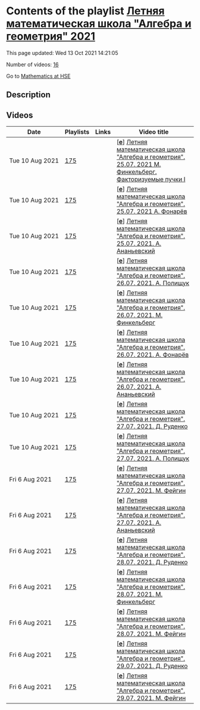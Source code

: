# Contents of the playlist [Летняя математическая школа "Алгебра и геометрия" 2021](https://www.youtube.com/playlist?list=PLq3E5oubNNoCqrvS5cuVa22D9OQMkQAsh)

This page updated: Wed 13 Oct 2021 14:21:05

Number of videos: [16](#videos)

Go to [Mathematics at HSE](../README.md)

## Description



## Videos

|Date|Playlists|Links|Video title|
|---|---|---|---|
| Tue&nbsp;10&nbsp;Aug&nbsp;2021 | [175](../playlists/175 "Летняя математическая школа &#34;Алгебра и геометрия&#34; 2021") |  | [[**e**](https://studio.youtube.com/video/Winp2vV6uVg/edit "Edit")] [Летняя математическая школа &#34;Алгебра и геометрия&#34;. 25.07. 2021 М. Финкельберг. Факторизуемые пучки I](https://www.youtube.com/watch?v=Winp2vV6uVg&list=PLq3E5oubNNoCqrvS5cuVa22D9OQMkQAsh) |
| Tue&nbsp;10&nbsp;Aug&nbsp;2021 | [175](../playlists/175 "Летняя математическая школа &#34;Алгебра и геометрия&#34; 2021") |  | [[**e**](https://studio.youtube.com/video/LyTBfE-UBA8/edit "Edit")] [Летняя математическая школа &#34;Алгебра и геометрия&#34;. 25.07. 2021 А. Фонарёв](https://www.youtube.com/watch?v=LyTBfE-UBA8&list=PLq3E5oubNNoCqrvS5cuVa22D9OQMkQAsh "Теория Боя-Содерберга и расслоения Ульриха I") |
| Tue&nbsp;10&nbsp;Aug&nbsp;2021 | [175](../playlists/175 "Летняя математическая школа &#34;Алгебра и геометрия&#34; 2021") |  | [[**e**](https://studio.youtube.com/video/C6CGo9AsBWM/edit "Edit")] [Летняя математическая школа &#34;Алгебра и геометрия&#34;. 25.07. 2021. А. Ананьевский](https://www.youtube.com/watch?v=C6CGo9AsBWM&list=PLq3E5oubNNoCqrvS5cuVa22D9OQMkQAsh "Мотивная теория гомотопий и векторные расслоения I") |
| Tue&nbsp;10&nbsp;Aug&nbsp;2021 | [175](../playlists/175 "Летняя математическая школа &#34;Алгебра и геометрия&#34; 2021") |  | [[**e**](https://studio.youtube.com/video/8yFrcGCDj4M/edit "Edit")] [Летняя математическая школа &#34;Алгебра и геометрия&#34;. 26.07. 2021. А. Полищук](https://www.youtube.com/watch?v=8yFrcGCDj4M&list=PLq3E5oubNNoCqrvS5cuVa22D9OQMkQAsh "Скобки Фейгина-Одесского и векторные расслоения I") |
| Tue&nbsp;10&nbsp;Aug&nbsp;2021 | [175](../playlists/175 "Летняя математическая школа &#34;Алгебра и геометрия&#34; 2021") |  | [[**e**](https://studio.youtube.com/video/oKPHD4LrzNE/edit "Edit")] [Летняя математическая школа &#34;Алгебра и геометрия&#34;. 26.07. 2021. М. Финкельберг](https://www.youtube.com/watch?v=oKPHD4LrzNE&list=PLq3E5oubNNoCqrvS5cuVa22D9OQMkQAsh "Факторизуемые пучки II") |
| Tue&nbsp;10&nbsp;Aug&nbsp;2021 | [175](../playlists/175 "Летняя математическая школа &#34;Алгебра и геометрия&#34; 2021") |  | [[**e**](https://studio.youtube.com/video/uCHCM5W8iRk/edit "Edit")] [Летняя математическая школа &#34;Алгебра и геометрия&#34;. 26.07. 2021. А. Фонарёв](https://www.youtube.com/watch?v=uCHCM5W8iRk&list=PLq3E5oubNNoCqrvS5cuVa22D9OQMkQAsh "Теория Боя-Содерберга и расслоения Ульриха II") |
| Tue&nbsp;10&nbsp;Aug&nbsp;2021 | [175](../playlists/175 "Летняя математическая школа &#34;Алгебра и геометрия&#34; 2021") |  | [[**e**](https://studio.youtube.com/video/dmAN3w5czI0/edit "Edit")] [Летняя математическая школа &#34;Алгебра и геометрия&#34;. 26.07. 2021. А. Ананьевский](https://www.youtube.com/watch?v=dmAN3w5czI0&list=PLq3E5oubNNoCqrvS5cuVa22D9OQMkQAsh "Мотивная теория гомотопий и векторные расслоения II") |
| Tue&nbsp;10&nbsp;Aug&nbsp;2021 | [175](../playlists/175 "Летняя математическая школа &#34;Алгебра и геометрия&#34; 2021") |  | [[**e**](https://studio.youtube.com/video/IyUoUOYw1_0/edit "Edit")] [Летняя математическая школа &#34;Алгебра и геометрия&#34;. 27.07. 2021. Д. Руденко](https://www.youtube.com/watch?v=IyUoUOYw1_0&list=PLq3E5oubNNoCqrvS5cuVa22D9OQMkQAsh "Программа Гончарова I") |
| Tue&nbsp;10&nbsp;Aug&nbsp;2021 | [175](../playlists/175 "Летняя математическая школа &#34;Алгебра и геометрия&#34; 2021") |  | [[**e**](https://studio.youtube.com/video/ddQJUL6ma3I/edit "Edit")] [Летняя математическая школа &#34;Алгебра и геометрия&#34;. 27.07. 2021.  А. Полищук](https://www.youtube.com/watch?v=ddQJUL6ma3I&list=PLq3E5oubNNoCqrvS5cuVa22D9OQMkQAsh "Скобки Фейгина-Одесского и векторные расслоения II") |
| Fri&nbsp;6&nbsp;Aug&nbsp;2021 | [175](../playlists/175 "Летняя математическая школа &#34;Алгебра и геометрия&#34; 2021") |  | [[**e**](https://studio.youtube.com/video/I_0GfzxQkkE/edit "Edit")] [Летняя математическая школа &#34;Алгебра и геометрия&#34;. 27.07. 2021.  М. Фейгин](https://www.youtube.com/watch?v=I_0GfzxQkkE&list=PLq3E5oubNNoCqrvS5cuVa22D9OQMkQAsh "Задача Кеплера как (супер)интегрируемая система и ее обобщения I") |
| Fri&nbsp;6&nbsp;Aug&nbsp;2021 | [175](../playlists/175 "Летняя математическая школа &#34;Алгебра и геометрия&#34; 2021") |  | [[**e**](https://studio.youtube.com/video/rQQsk3hztjI/edit "Edit")] [Летняя математическая школа &#34;Алгебра и геометрия&#34;. 27.07. 2021. А. Ананьевский](https://www.youtube.com/watch?v=rQQsk3hztjI&list=PLq3E5oubNNoCqrvS5cuVa22D9OQMkQAsh "Мотивная теория гомотопий и векторные расслоения III") |
| Fri&nbsp;6&nbsp;Aug&nbsp;2021 | [175](../playlists/175 "Летняя математическая школа &#34;Алгебра и геометрия&#34; 2021") |  | [[**e**](https://studio.youtube.com/video/tnHV1KX695I/edit "Edit")] [Летняя математическая школа &#34;Алгебра и геометрия&#34;. 28.07. 2021. Д. Руденко](https://www.youtube.com/watch?v=tnHV1KX695I&list=PLq3E5oubNNoCqrvS5cuVa22D9OQMkQAsh "Программа Гончарова II") |
| Fri&nbsp;6&nbsp;Aug&nbsp;2021 | [175](../playlists/175 "Летняя математическая школа &#34;Алгебра и геометрия&#34; 2021") |  | [[**e**](https://studio.youtube.com/video/a188skfRxxU/edit "Edit")] [Летняя математическая школа &#34;Алгебра и геометрия&#34;. 28.07. 2021. М. Финкельберг](https://www.youtube.com/watch?v=a188skfRxxU&list=PLq3E5oubNNoCqrvS5cuVa22D9OQMkQAsh "Факторизуемые пучки III") |
| Fri&nbsp;6&nbsp;Aug&nbsp;2021 | [175](../playlists/175 "Летняя математическая школа &#34;Алгебра и геометрия&#34; 2021") |  | [[**e**](https://studio.youtube.com/video/6mSm6mRUOd8/edit "Edit")] [Летняя математическая школа &#34;Алгебра и геометрия&#34;. 28.07. 2021. М. Фейгин](https://www.youtube.com/watch?v=6mSm6mRUOd8&list=PLq3E5oubNNoCqrvS5cuVa22D9OQMkQAsh "Задача Кеплера как (супер)интегрируемая система и ее обобщения II") |
| Fri&nbsp;6&nbsp;Aug&nbsp;2021 | [175](../playlists/175 "Летняя математическая школа &#34;Алгебра и геометрия&#34; 2021") |  | [[**e**](https://studio.youtube.com/video/c2sYrH6tfeo/edit "Edit")] [Летняя математическая школа &#34;Алгебра и геометрия&#34;. 29.07. 2021. Д. Руденко](https://www.youtube.com/watch?v=c2sYrH6tfeo&list=PLq3E5oubNNoCqrvS5cuVa22D9OQMkQAsh "Программа Гончарова III") |
| Fri&nbsp;6&nbsp;Aug&nbsp;2021 | [175](../playlists/175 "Летняя математическая школа &#34;Алгебра и геометрия&#34; 2021") |  | [[**e**](https://studio.youtube.com/video/ZjpCRPFYplc/edit "Edit")] [Летняя математическая школа &#34;Алгебра и геометрия&#34;. 29.07. 2021. М. Фейгин](https://www.youtube.com/watch?v=ZjpCRPFYplc&list=PLq3E5oubNNoCqrvS5cuVa22D9OQMkQAsh "Задача Кеплера как (супер)интегрируемая система и ее обобщения III") |
